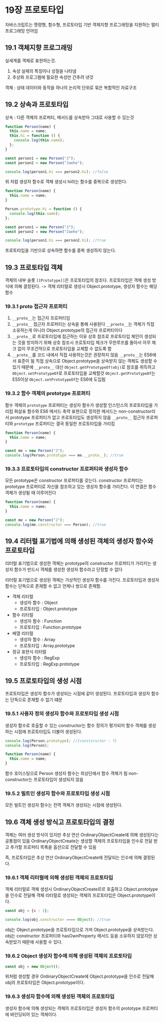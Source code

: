 # 19장 프로토타입

자바스크립트는 명령형, 함수형, 프로토타입 기반 객체지향 프로그래밍을 지원하는 멀티 프로그래밍 언어임

## 19.1 객체지향 프로그래밍

실세계를 객체로 표현하는것.

1. 속성
   실체의 특징이나 성질을 나타냄
2. 추상화
   프로그램에 필요한 속성만 간추려 낸것

객체 : 상태 데이터와 동작을 하나의 논리적 단위로 묶은 복합적인 자료구조

## 19.2 상속과 프로토타입

상속 : 다른 객체의 프로퍼티, 메서드를 상속받아 그대로 사용할 수 있는것

```javascript
function Person(name) {
  this.name = name;
  this.hi = function () {
    console.log(this.name);
  };
}

const person1 = new Person("J");
const person2 = new Person("Jaehe");

console.log(person1.hi === person2.hi); //false
```

위 처럼 생성자 함수로 객체 생성시 hi라는 함수를 중복으로 생성한다.

```javascript
function Person(name) {
  this.name = name;
}

Person.prototype.hi = function () {
  console.log(this.name);
};

const person1 = new Person("J");
const person2 = new Person("Jaehe");

console.log(person1.hi === person2.hi); //true
```

프로토타입을 기반으로 상속하면 함수를 중복 생성하지 않는다.

## 19.3 프로토타입 객체

객체의 내부 슬롯 `[[Prototype]]`은 프로토타입의 참조다.
프로토타입은 객체 생성 방식에 의해 결정된다. -> 객체 리터럴로 생성시 Object.prototype, 생성자 함수는 해당 함수

### 19.3.1 **proto** 접근자 프로퍼티

1. `__proto__`는 접근자 프로퍼티임
2. `__proto__` 접근자 프로퍼티는 상속을 통해 사용된다
   `__prooto__`는 객체가 직접 소유하는게 아니라 Object.prototype의 접근자 프로퍼티이다
3. `__proto__`로 프로토타입에 접근하는 이유
   상호 참조로 프로토타입 체인이 생성되는 것을 방지하기 위해
   상호 참조시 프로토타입 체크가 무한루프를 돌아서 아무 체크 없이 무조건적으로 프로토타입을 교체할 수 없도록 함
4. `__proto__`를 코드 내에서 직접 사용하는것은 권장하지 않음
   `__proto__`는 ES6에서 표준이 됨
   직접 상속으로 Object.prototype을 상속받지 않는 객체도 생성할 수 있기 때문에
   `__proto__` 대신 `Object.getPrototypeOf(obj)`로 참조를 취득하고
   `Object.setPrototypeOf`로 프로토타입을 교체할것
   `Object.getPrototypeOf`는 ES5이상 `Object.setPrototypeOf`는 ES6에 도입됨

### 19.3.2 함수 객체의 prototype 프로퍼티

함수 객체의 `prototype` 프로퍼티는 생성자 함수가 생성할 인스턴스의 프로토타입을 가리킴
화살표 함수와 ES6 메서드 축약 표현으로 정의한 메서드는 non-constructor라서 prototype 프로퍼티가 없고 프로토타입도 생성하지 않음
`__proto__` 접근자 프로퍼티와 `prototype` 프로퍼티는 결국 동일한 프로토타입을 가리킴

```javascript
function Person(name) {
  this.name = name;
}

const me = new Person("J");
console.log(Person.prototype === me.__proto__); //true
```

### 19.3.3 프로토타입의 constructor 프로퍼티와 생성자 함수

모든 prototype은 constructor 프로퍼티를 갖는다.
constructor 프로퍼티는 prototype 프로퍼티로 자신을 참조하고 있는 생성자 함수를 가리킨다.
이 연결은 함수 객체가 생성될 때 이루어진다

```javascript
function Person(name) {
  this.name = name;
}

const me = new Person("J");
console.log(me.constructor === Person); //true
```

## 19.4 리터럴 표기법에 의해 생성된 객체의 생성자 함수와 프로토타입

리터럴 표기법으로 생성한 객체는 prototype의 constructor 프로퍼티가 가리키는 생성자 함수가
반드시 객체를 생성한 생성자 함수라고 단정할 수 없다

리터럴 표기법으로 생성된 객체는 가상적인 생성자 함수를 가진다.
프로토타입과 생성자 함수는 단독으로 존재할 수 없고 언제나 쌍으로 존재함.

- 객체 리터럴
  - 생성자 함수 : Object
  - 프로토타입 : Object.prototype
- 함수 리터럴
  - 생성자 함수 : Function
  - 프로토타입 : Function.prototype
- 배열 리터럴
  - 생성자 함수 : Array
  - 프로토타입 : Array.prototype
- 정규 표현식 리터럴
  - 생성자 함수 : RegExp
  - 프로토타입 : RegExp.prototype

## 19.5 프로토타입의 생성 시점

프로토타입은 생성자 함수가 생성되는 시점에 같이 생성된다. 프로토타입과 생성자 함수는 단독으로 존재할 수 없기 떄문

### 19.5.1 사용자 정의 생성자 함수와 프로토타입 생성 시점

생성자 함수로 호출할 수 있는 constructor는 함수 정의가 평가되어 함수 객체를 생성하는 시점에 프로토타입도 더불어 생성된다.

```javascript
console.log(Person.prototype); //{constsructor : f}
console.log(Person);

function Person(name) {
  this.name = name;
}
```

함수 호이스팅으로 Person 생성자 함수는 최상단에서 함수 객체가 됨
non-constructor는 프로토타입이 생성되지 않음

### 19.5.2 빌트인 생성자 함수와 프로토타입 생성 시점

모든 빌트인 생성자 함수는 전역 객체가 생성되는 시점에 생성된다.

## 19.6 객체 생성 방식고 프로토타입의 결정

객체는 여러 생성 방식이 있지만 추상 연산 OrdinaryObjectCreate에 의해 생성된다는 공통점이 있음
OrdinaryObjectCreate는 생성할 객체의 프로토타입을 인수로 전달 받고 추가할 프로퍼티 목록을 옵션으로 전달할 수 있음

즉, 프로토타입은 추상 연산 OrdinaryObjectCreate에 전달되는 인수에 의해 결정된다.

### 19.6.1 객체 리터럴에 의해 생성된 객체의 프로토타입

객체 리터럴로 객체 생성시 OrdinaryObjectCreate르르 호출하고 Object.prototype을 인수로 전달해
객체 리터럴로 생성되는 객체의 프로토타입은 Object.prototype이다.

```javascript
const obj = {x : 1};

console.log(obj.constructor ==== Object); //true
```

obj는 Object.prototype을 프로토타입으로 가져 Object.prototype을 상속받는다.
obj는 constructor 프로퍼티와 hasOwnProperty 메서드 등을 소유하지 않았지만 상속받았기 때문에 사용할 수 있다.

### 19.6.2 Object 생성자 함수에 의해 생성된 객체의 프로토타입

```javascript
const obj = new Object();
```

위처럼 생성할 경우 OrdinaryObjectCreate에 Object.prototype을 인수로 전달해
obj의 프로토타입은 Object.prototype이다.

### 19.6.3 생성자 함수에 의해 생성된 객체의 프로토타입

생성자 함수에 의해 생성되는 객체의 프로토타입은 생성자 함수의 prototype 프로퍼티에 바인딩되어 있는 객체이다.
